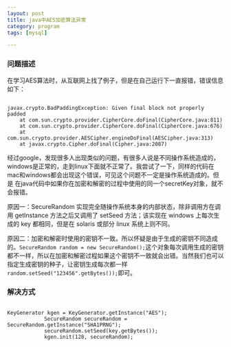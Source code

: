 ```yaml
---
layout: post  
title: java中AES加密算法异常  
category: program  
tags: [mysql]  

--- 
```


###  问题描述
在学习AES算法时，从互联网上找了例子，但是在自己运行下一直报错，错误信息如下：

```

javax.crypto.BadPaddingException: Given final block not properly padded
	at com.sun.crypto.provider.CipherCore.doFinal(CipherCore.java:811)
	at com.sun.crypto.provider.CipherCore.doFinal(CipherCore.java:676)
	at com.sun.crypto.provider.AESCipher.engineDoFinal(AESCipher.java:313)
	at javax.crypto.Cipher.doFinal(Cipher.java:2087)

```

经过google，发现很多人出现类似的问题，有很多人说是不同操作系统造成的，windows是正常的，走到linux下面就不正常了。我尝试了一下，同样的代码在mac和windows都会出现这个错误，可见这个问题不一定是操作系统造成的。但是
在java代码中如果你在加密和解密的过程中使用的同一个secretKey对象，就不会报错。

原因一：SecureRandom 实现完全随操作系统本身的内部状态，除非调用方在调用 getInstance 方法之后又调用了 setSeed 方法；该实现在 windows 上每次生成的 key 都相同，但是在 solaris 或部分 linux 系统上则不同。

原因二：加密和解密时使用的密钥不一致。所以怀疑是由于生成的密钥不同造成的。`SecureRandom random = new SecureRandom();`这个对象每次调用生成的密钥都不一样，所以在加密和解密过程如果这个密钥不一致就会出错。当然我们也可以指定生成密钥的种子，让密钥生成每次都一样`random.setSeed("123456".getBytes());`即可。

### 解决方式

```

KeyGenerator kgen = KeyGenerator.getInstance("AES");
			SecureRandom secureRandom = SecureRandom.getInstance("SHA1PRNG");
			secureRandom.setSeed(key.getBytes());
			kgen.init(128, secureRandom);

```